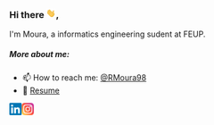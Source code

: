 ### Hi there <img src="/wave.gif" width="17px">, 
I'm Moura, a informatics engineering sudent at FEUP. 
<!--I'm an enthusiast about learning and trying out new experiences of any kind. During all my life I have been open to various ways of thinking and new ways of learning. While I spend a lot of time doing things that I love such as programming and exploring the wonders of Artificial Intelligent, I prefer to use my free time to game and watch some anime.-->


<!--##### My Github Stats-->
<!--<img src = "https://github-readme-stats.vercel.app/api/top-langs/?username=RMoura98&hide=css,java,html&layout=compact">-->

<!--![YOUR github stats](https://github-readme-stats.vercel.app/api?username=RMoura98)-->
<h5> More about me: </h5>


- 📫 How to reach me: [@RMoura98](https://www.linkedin.com/in/RMoura98/)
- 📝 [Resume](https://drive.google.com/file/d/1SB4eFSGm0Y2tkzNVxik9VTLR7Ssmee9J/view?usp=sharing)

<a href="https://www.linkedin.com/in/RMoura98/">
  <img align="left" alt="Moura's Linkedin" width="22px" src="/linkedin.svg" />
</a>
<a href="https://www.instagram.com/rmoura98_/">
  <img align="left" alt="Moura's  Instagram" width="22px" src="/instagram.png" />
</a>
<!--<img alt="GIF" src="https://github.com/abhisheknaiidu/abhisheknaiidu/blob/master/code.gif?raw=true" width="500" height="320" />-->
